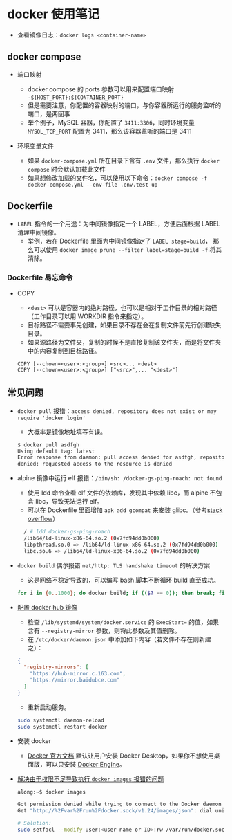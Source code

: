 # docker 使用笔记

- 查看镜像日志：`docker logs <container-name>`

## docker compose

- 端口映射
  - docker compose 的 ports 参数可以用来配置端口映射 `-${HOST_PORT}:${CONTAINER_PORT}`
  - 但是需要注意，你配置的容器映射的端口，与你容器所运行的服务监听的端口，是两回事
  - 举个例子，MySQL 容器，你配置了 `3411:3306`，同时环境变量 `MYSQL_TCP_PORT` 配置为 3411，那么该容器监听的端口是 3411

- 环境变量文件
  - 如果 `docker-compose.yml` 所在目录下含有 `.env` 文件，那么执行 `docker compose` 时会默认加载此文件
  - 如果想修改加载的文件名，可以使用以下命令：`docker compose -f docker-compose.yml --env-file .env.test up`

## Dockerfile

- `LABEL` 指令的一个用途：为中间镜像指定一个 LABEL，方便后面根据 LABEL 清理中间镜像。
  - 举例，若在 Dockerfile 里面为中间镜像指定了 `LABEL stage=build`，
    那么可以使用 `docker image prune --filter label=stage=build -f` 将其清除。

### Dockerfile 易忘命令

- COPY
  - `<dest>` 可以是容器内的绝对路径，也可以是相对于工作目录的相对路径（工作目录可以用 WORKDIR 指令来指定）。
  - 目标路径不需要事先创建，如果目录不存在会在复制文件前先行创建缺失目录。
  - 如果源路径为文件夹，复制的时候不是直接复制该文件夹，而是将文件夹中的内容复制到目标路径。

  ```docker
  COPY [--chown=<user>:<group>] <src>... <dest>
  COPY [--chown=<user>:<group>] ["<src>",... "<dest>"]
  ```

## 常见问题

- `docker pull` 报错：`access denied, repository does not exist or may require 'docker login'`
  - 大概率是镜像地址填写有误。

  ```bash
  $ docker pull asdfgh
  Using default tag: latest
  Error response from daemon: pull access denied for asdfgh, repository does not exist or may require 'docker login':
  denied: requested access to the resource is denied
  ```

- alpine 镜像中运行 elf 报错：`/bin/sh: /docker-gs-ping-roach: not found`
  - 使用 ldd 命令查看 elf 文件的依赖库，发现其中依赖 libc，而 alpine 不包含 libc，导致无法运行 elf。
  - 可以在 Dockerfile 里面增加 `apk add gcompat` 来安装 glibc。（参考[stack overflow][5]）

  ```bash
    / # ldd docker-gs-ping-roach
    /lib64/ld-linux-x86-64.so.2 (0x7fd94dd0b000)
    libpthread.so.0 => /lib64/ld-linux-x86-64.so.2 (0x7fd94dd0b000)
    libc.so.6 => /lib64/ld-linux-x86-64.so.2 (0x7fd94dd0b000)
  ```

- `docker build` 偶尔报错 `net/http: TLS handshake timeout` 的解决方案
  - 这是网络不稳定导致的，可以编写 bash 脚本不断循环 build 直至成功。

  ```bash
  for i in {0..1000}; do docker build; if (($? == 0)); then break; fi done
  ```

- [配置 docker hub 镜像][4]
  - 检查 `/lib/systemd/system/docker.service` 的 `ExecStart=` 的值，如果含有 `--registry-mirror` 参数，则将此参数及其值删除。
  - 在 `/etc/docker/daemon.json` 中添加如下内容（若文件不存在则新建之）：

  ```json
  {
    "registry-mirrors": [
      "https://hub-mirror.c.163.com",
      "https://mirror.baidubce.com"
    ]
  }
  ```

  - 重新启动服务。

  ```bash
  sudo systemctl daemon-reload
  sudo systemctl restart docker
  ```

- 安装 docker
  - [Docker 官方文档][2] 默认让用户安装 Docker Desktop，如果你不想使用桌面版，可以只安装 [Docker Engine][3]。

- [解决由于权限不足导致执行 `docker images` 报错的问题][1]

  ```bash
  along:~$ docker images

  Got permission denied while trying to connect to the Docker daemon socket at unix:///var/run/docker.sock:
  Get "http://%2Fvar%2Frun%2Fdocker.sock/v1.24/images/json": dial unix /var/run/docker.sock: connect: permission denied
  ```

  ```bash
  # Solution:
  sudo setfacl --modify user:<user name or ID>:rw /var/run/docker.sock
  ```

  [1]: https://stackoverflow.com/a/54504083
  [2]: https://docs.docker.com/desktop/
  [3]: https://docs.docker.com/engine/install/
  [4]: https://yeasy.gitbook.io/docker_practice/install/mirror
  [5]: https://stackoverflow.com/a/68284294
